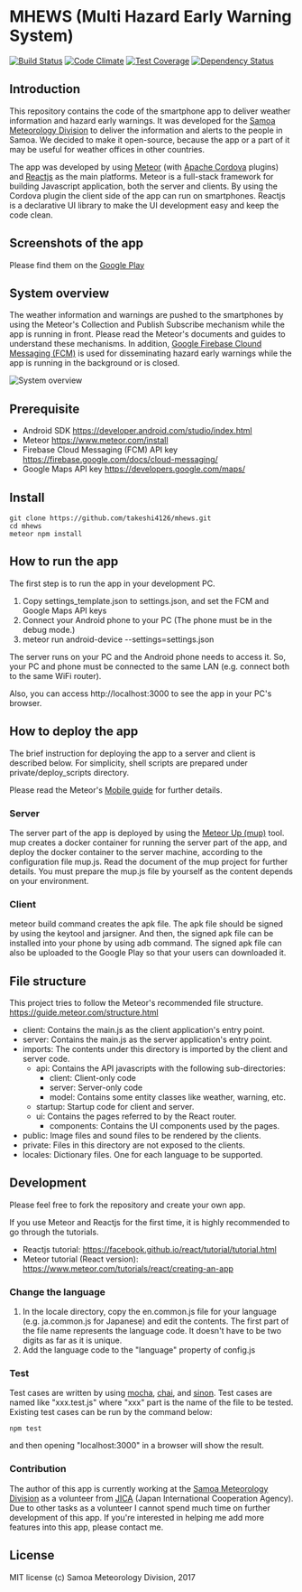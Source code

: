# MHEWS (Multi Hazard Early Warning System)
[![Build Status](https://travis-ci.org/takeshi4126/mhews.svg?branch=master)](https://travis-ci.org/takeshi4126/mhews)
[![Code Climate](https://codeclimate.com/github/takeshi4126/mhews/badges/gpa.svg)](https://codeclimate.com/github/takeshi4126/mhews)
[![Test Coverage](https://codeclimate.com/github/takeshi4126/mhews/badges/coverage.svg)](https://codeclimate.com/github/takeshi4126/mhews/coverage)
[![Dependency Status](https://gemnasium.com/badges/github.com/takeshi4126/mhews.svg)](https://gemnasium.com/github.com/takeshi4126/mhews)

## Introduction
This repository contains the code of the smartphone app to deliver weather information and hazard early warnings. It was developed for the [Samoa Meteorology Division](http://www.samet.gov.ws/) to deliver the information and alerts to the people in Samoa. We decided to make it open-source, because the app or a part of it may be useful for weather offices in other countries.

The app was developed by using [Meteor](https://www.meteor.com/) (with [Apache Cordova](https://cordova.apache.org/) plugins) and [Reactjs](https://facebook.github.io/react/) as the main platforms.
Meteor is a full-stack framework for building Javascript application, both the server and clients.
By using the Cordova plugin the client side of the app can run on smartphones.
Reactjs is a declarative UI library to make the UI development easy and keep the code clean.

## Screenshots of the app
Please find them on the [Google Play](https://play.google.com/store/apps/details?id=ws.gov.samet.mhews)

## System overview
The weather information and warnings are pushed to the smartphones by using the Meteor's Collection and Publish Subscribe mechanism while the app is running in front. Please read the Meteor's documents and guides to understand these mechanisms.
In addition, [Google Firebase Clound Messaging (FCM)](https://firebase.google.com/docs/cloud-messaging/) is used for disseminating hazard early warnings while the app is running in the background or is closed.

![System overview](https://github.com/takeshi4126/mhews/wiki/images/MHEWS_system_overview.png)

## Prerequisite
- Android SDK https://developer.android.com/studio/index.html
- Meteor https://www.meteor.com/install
- Firebase Cloud Messaging (FCM) API key https://firebase.google.com/docs/cloud-messaging/
- Google Maps API key https://developers.google.com/maps/

## Install

```
git clone https://github.com/takeshi4126/mhews.git
cd mhews
meteor npm install
```

## How to run the app
The first step is to run the app in your development PC.

1. Copy settings_template.json to settings.json, and set the FCM and Google Maps API keys
2. Connect your Android phone to your PC (The phone must be in the debug mode.)
3. meteor run android-device --settings=settings.json

The server runs on your PC and the Android phone needs to access it. So, your PC and phone must be connected to the same LAN (e.g. connect both to the same WiFi router).

Also, you can access http://localhost:3000 to see the app in your PC's browser.

## How to deploy the app

The brief instruction for deploying the app to a server and client is described below. For simplicity, shell scripts are prepared under private/deploy_scripts directory.

Please read the Meteor's [Mobile guide](https://guide.meteor.com/mobile.html) for further details.

### Server

The server part of the app is deployed by using the [Meteor Up (mup)](https://github.com/zodern/meteor-up) tool. mup creates a docker container for running the server part of the app, and deploy the docker container to the server machine, according to the configuration file mup.js. Read the document of the mup project for further details. You must prepare the mup.js file by yourself as the content depends on your environment.

### Client

meteor build command creates the apk file. The apk file should be signed by using the keytool and jarsigner. And then, the signed apk file can be installed into your phone by using adb command. The signed apk file can also be uploaded to the Google Play so that your users can downloaded it.

## File structure
This project tries to follow the Meteor's recommended file structure. https://guide.meteor.com/structure.html

- client: Contains the main.js as the client application's entry point.
- server: Contains the main.js as the server application's entry point.
- imports: The contents under this directory is imported by the client and server code.
  - api: Contains the API javascripts with the following sub-directories:
    - client: Client-only code
    - server: Server-only code
    - model: Contains some entity classes like weather, warning, etc.
  - startup: Startup code for client and server.
  - ui: Contains the pages referred to by the React router.
    - components: Contains the UI components used by the pages.
- public: Image files and sound files to be rendered by the clients.
- private: Files in this directory are not exposed to the clients.
- locales: Dictionary files. One for each language to be supported.

## Development
Please feel free to fork the repository and create your own app.

If you use Meteor and Reactjs for the first time, it is highly recommended to go through the tutorials.
- Reactjs tutorial: https://facebook.github.io/react/tutorial/tutorial.html
- Meteor tutorial (React version): https://www.meteor.com/tutorials/react/creating-an-app

### Change the language
1. In the locale directory, copy the en.common.js file for your language (e.g. ja.common.js for Japanese) and edit the contents. The first part of the file name represents the language code. It doesn't have to be two digits as far as it is unique.
2. Add the language code to the "language" property of config.js

### Test
Test cases are written by using [mocha](https://mochajs.org/), [chai](http://chaijs.com/), and [sinon](http://sinonjs.org/). Test cases are named like "xxx.test.js" where "xxx" part is the name of the file to be tested. Existing test cases can be run by the command below:
```
npm test
```
and then opening "localhost:3000" in a browser will show the result.

### Contribution
The author of this app is currently working at the [Samoa Meteorology Division](http://www.samet.gov.ws/) as a volunteer from [JICA](https://www.jica.go.jp/english/index.html) (Japan International Cooperation Agency).
Due to other tasks as a volunteer I cannot spend much time on further development of this app.
If you're interested in helping me add more features into this app, please contact me.

## License
MIT license (c) Samoa Meteorology Division, 2017
